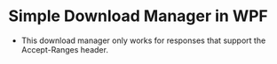 # Simple Download Manager in WPF
- This download manager only works for responses that support the Accept-Ranges header.
